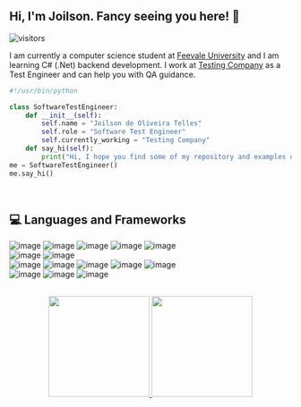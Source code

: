 ## Hi, I'm Joilson. Fancy seeing you here!  👋

![visitors](https://visitor-badge.laobi.icu/badge?page_id=JojoBR07.JojoBR07)

I am currently a computer science student at [Feevale University](https://feevale.br/) and I am learning C# (.Net) backend development. I work at [Testing Company](https://testingcompany.com.br/) as a Test Engineer and can help you with QA guidance.

<!--
- 🔭 I’m currently working on ...
- 🌱 I’m currently learning ...
- 👯 I’m looking to collaborate on ...
- 🤔 I’m looking for help with ...
- 💬 Ask me about ...
- 📫 How to reach me: ...
- 😄 Pronouns: ...
- ⚡ Fun fact: ...
-->

```python
#!/usr/bin/python

class SoftwareTestEngineer:
    def __init__(self):
        self.name = "Joilson de Oliveira Telles"
        self.role = "Software Test Engineer"
        self.currently_working = "Testing Company"
    def say_hi(self):
        print("Hi, I hope you find some of my repository and examples of code interesting. Good studies!")
me = SoftwareTestEngineer()
me.say_hi()
```

</br>

## 💻 Languages and Frameworks
![image](https://img.shields.io/badge/Python-3776AB?style=for-the-badge&logo=python&logoColor=white)
![image](https://img.shields.io/badge/C%23-239120?style=for-the-badge&logo=c-sharp&logoColor=white)
![image](https://img.shields.io/badge/C-00599C?style=for-the-badge&logo=C&logoColor=white)
![image](https://img.shields.io/badge/Java-ED8B00?style=for-the-badge&logo=java&logoColor=white)
![image](https://img.shields.io/badge/PHP-777BB4?style=for-the-badge&logo=php&logoColor=white)
</br>
![image](https://img.shields.io/badge/.NET-5C2D91?style=for-the-badge&logo=.net&logoColor=white)
![image](https://img.shields.io/badge/-Python%20Requests%20-blue?style=for-the-badge&logo=python&logoColor=white)
</br>
![image](https://img.shields.io/badge/-TestNG%20-red?style=for-the-badge&logo=java&logoColor=white)
![image](https://img.shields.io/badge/-PyTest%20-orange?style=for-the-badge&logo=pytest&logoColor=white)
![image](https://img.shields.io/badge/-Selenium%20-yellowgreen?style=for-the-badge&logo=selenium&logoColor=white)
![image](https://img.shields.io/badge/Postman-FF6C37?style=for-the-badge&logo=Postman&logoColor=white)
![image](https://img.shields.io/badge/-Appium%20-lightgrey?style=for-the-badge&logo=android&logoColor=white)
</br>
![image](https://img.shields.io/badge/MySQL-00000F?style=for-the-badge&logo=mysql&logoColor=white)
![image](https://img.shields.io/badge/Microsoft_SQL_Server-CC2927?style=for-the-badge&logo=microsoft-sql-server&logoColor=white)
![image](https://img.shields.io/badge/Oracle-F80000?style=for-the-badge&logo=oracle&logoColor=black)

</br>

<div align="center">
  <a href="https://github.com/JojoBR07">
  <img height="180em" src="https://github-readme-stats.vercel.app/api?username=JojoBR07&show_icons=true&theme=dark&include_all_commits=true&count_private=true"/>
  <img height="180em" src="https://github-readme-stats.vercel.app/api/top-langs/?username=JojoBR07&layout=compact&langs_count=7&theme=dark"/>
</div>

